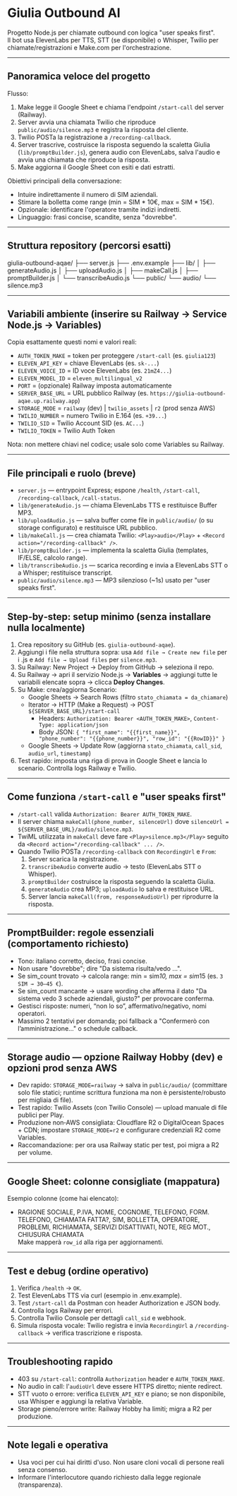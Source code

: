 # Giulia Outbound AI

Progetto Node.js per chiamate outbound con logica "user speaks first".  
Il bot usa ElevenLabs per TTS, STT (se disponibile) o Whisper, Twilio per chiamate/registrazioni e Make.com per l'orchestrazione.

---

## Panoramica veloce del progetto
Flusso:
1. Make legge il Google Sheet e chiama l'endpoint `/start-call` del server (Railway).  
2. Server avvia una chiamata Twilio che riproduce `public/audio/silence.mp3` e registra la risposta del cliente.  
3. Twilio POSTa la registrazione a `/recording-callback`.  
4. Server trascrive, costruisce la risposta seguendo la scaletta Giulia (`lib/promptBuilder.js`), genera audio con ElevenLabs, salva l'audio e avvia una chiamata che riproduce la risposta.  
5. Make aggiorna il Google Sheet con esiti e dati estratti.

Obiettivi principali della conversazione:
- Intuire indirettamente il numero di SIM aziendali.
- Stimare la bolletta come range (min = SIM * 10€, max = SIM * 15€).
- Opzionale: identificare l'operatore tramite indizi indiretti.
- Linguaggio: frasi concise, scandite, senza "dovrebbe".

---

## Struttura repository (percorsi esatti)

giulia-outbound-aqae/ 
├── server.js 
├── .env.example 
├── lib/ 
│ ├── generateAudio.js 
│ ├── uploadAudio.js 
│ ├── makeCall.js 
│ ├── promptBuilder.js 
│ └── transcribeAudio.js 
└── public/ 
└── audio/ 
└── silence.mp3


---

## Variabili ambiente (inserire su Railway → Service Node.js → Variables)
Copia esattamente questi nomi e valori reali:

- `AUTH_TOKEN_MAKE` = token per proteggere `/start-call` (es. `giulia123`)  
- `ELEVEN_API_KEY` = chiave ElevenLabs (es. `sk-...`)  
- `ELEVEN_VOICE_ID` = ID voce ElevenLabs (es. `21mZ4...`)  
- `ELEVEN_MODEL_ID` = `eleven_multilingual_v2`  
- `PORT` = (opzionale) Railway imposta automaticamente  
- `SERVER_BASE_URL` = URL pubblico Railway (es. `https://giulia-outbound-aqae.up.railway.app`)  
- `STORAGE_MODE` = `railway` (dev) | `twilio_assets` | `r2` (prod senza AWS)  
- `TWILIO_NUMBER` = numero Twilio in E.164 (es. `+39...`)  
- `TWILIO_SID` = Twilio Account SID (es. `AC...`)  
- `TWILIO_TOKEN` = Twilio Auth Token

Nota: non mettere chiavi nel codice; usale solo come Variables su Railway.

---

## File principali e ruolo (breve)
- `server.js` — entrypoint Express; espone `/health`, `/start-call`, `/recording-callback`, `/call-status`.  
- `lib/generateAudio.js` — chiama ElevenLabs TTS e restituisce Buffer MP3.  
- `lib/uploadAudio.js` — salva buffer come file in `public/audio/` (o su storage configurato) e restituisce URL pubblico.  
- `lib/makeCall.js` — crea chiamata Twilio: `<Play>audio</Play>` + `<Record action="/recording-callback" />`.  
- `lib/promptBuilder.js` — implementa la scaletta Giulia (templates, IF/ELSE, calcolo range).  
- `lib/transcribeAudio.js` — scarica recording e invia a ElevenLabs STT o a Whisper; restituisce transcript.  
- `public/audio/silence.mp3` — MP3 silenzioso (~1s) usato per "user speaks first".

---

## Step‑by‑step: setup minimo (senza installare nulla localmente)
1. Crea repository su GitHub (es. `giulia-outbound-aqae`).  
2. Aggiungi i file nella struttura sopra: usa `Add file → Create new file` per i .js e `Add file → Upload files` per `silence.mp3`.  
3. Su Railway: New Project → Deploy from GitHub → seleziona il repo.  
4. Su Railway → apri il servizio Node.js → **Variables** → aggiungi tutte le variabili elencate sopra → clicca **Deploy Changes**.  
5. Su Make: crea/aggiorna Scenario:
   - Google Sheets → Search Rows (filtro `stato_chiamata = da_chiamare`)  
   - Iterator → HTTP (Make a Request) → POST `${SERVER_BASE_URL}/start-call`  
     - Headers: `Authorization: Bearer <AUTH_TOKEN_MAKE>`, `Content-Type: application/json`  
     - Body JSON: `{ "first_name": "{{first_name}}", "phone_number": "{{phone_number}}", "row_id": "{{RowID}}" }`  
   - Google Sheets → Update Row (aggiorna `stato_chiamata`, `call_sid`, `audio_url`, `timestamp`)  
6. Test rapido: imposta una riga di prova in Google Sheet e lancia lo scenario. Controlla logs Railway e Twilio.

---

## Come funziona `/start-call` e "user speaks first"
- `/start-call` valida `Authorization: Bearer AUTH_TOKEN_MAKE`.  
- Il server chiama `makeCall(phone_number, silenceUrl)` dove `silenceUrl = ${SERVER_BASE_URL}/audio/silence.mp3`.  
- TwiML utilizzata in `makeCall` deve fare `<Play>silence.mp3</Play>` seguito da `<Record action="/recording-callback" ... />`.  
- Quando Twilio POSTa `/recording-callback` con `RecordingUrl` e `From`:
  1. Server scarica la registrazione.  
  2. `transcribeAudio` converte audio → testo (ElevenLabs STT o Whisper).  
  3. `promptBuilder` costruisce la risposta seguendo la scaletta Giulia.  
  4. `generateAudio` crea MP3; `uploadAudio` lo salva e restituisce URL.  
  5. Server lancia `makeCall(from, responseAudioUrl)` per riprodurre la risposta.

---

## PromptBuilder: regole essenziali (comportamento richiesto)
- Tono: italiano corretto, deciso, frasi concise.  
- Non usare "dovrebbe"; dire "Da sistema risulta/vedo ...".  
- Se sim_count trovato → calcola range: min = sim*10, max = sim*15 (es. `3 SIM → 30–45 €`).  
- Se sim_count mancante → usare wording che afferma il dato "Da sistema vedo 3 schede aziendali, giusto?" per provocare conferma.  
- Gestisci risposte: numeri, “non lo so”, affermativo/negativo, nomi operatori.  
- Massimo 2 tentativi per domanda; poi fallback a "Confermerò con l’amministrazione..." o schedule callback.

---

## Storage audio — opzione Railway Hobby (dev) e opzioni prod senza AWS
- Dev rapido: `STORAGE_MODE=railway` → salva in `public/audio/` (committare solo file statici; runtime scrittura funziona ma non è persistente/robusto per migliaia di file).  
- Test rapido: Twilio Assets (con Twilio Console) — upload manuale di file publici per Play.  
- Produzione non‑AWS consigliata: Cloudflare R2 o DigitalOcean Spaces + CDN; impostare `STORAGE_MODE=r2` e configurare credenziali R2 come Variables.  
- Raccomandazione: per ora usa Railway static per test, poi migra a R2 per volume.

---

## Google Sheet: colonne consigliate (mappatura)
Esempio colonne (come hai elencato):
- RAGIONE SOCIALE, P.IVA, NOME, COGNOME, TELEFONO, FORM. TELEFONO, CHIAMATA FATTA?, SIM, BOLLETTA, OPERATORE, PROBLEMI, RICHIAMATA, SERVIZI DISATTIVATI, NOTE, REG MOT., CHIUSURA CHIAMATA  
Make mapperà `row_id` alla riga per aggiornamenti.

---

## Test e debug (ordine operativo)
1. Verifica `/health` → `OK`.  
2. Test ElevenLabs TTS via curl (esempio in .env.example).  
3. Test `/start-call` da Postman con header Authorization e JSON body.  
4. Controlla logs Railway per errori.  
5. Controlla Twilio Console per dettagli `call_sid` e webhook.  
6. Simula risposta vocale: Twilio registra e invia `RecordingUrl` a `/recording-callback` → verifica trascrizione e risposta.

---

## Troubleshooting rapido
- 403 su `/start-call`: controlla `Authorization` header e `AUTH_TOKEN_MAKE`.  
- No audio in call: l'`audioUrl` deve essere HTTPS diretto; niente redirect.  
- STT vuoto o errore: verifica `ELEVEN_API_KEY` e piano; se non disponibile, usa Whisper e aggiungi la relativa Variable.  
- Storage pieno/errore write: Railway Hobby ha limiti; migra a R2 per produzione.

---

## Note legali e operativa
- Usa voci per cui hai diritti d'uso. Non usare cloni vocali di persone reali senza consenso.  
- Informare l'interlocutore quando richiesto dalla legge regionale (transparenza).
